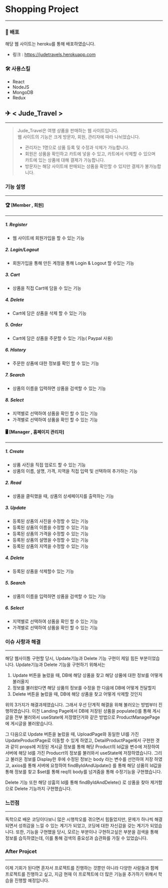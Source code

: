 # Shopping Project
 -------
### 📣 배포
해당 웹 사이트는 heroku를 통해 배포하였습니다.
* 링크 : <https://judetravels.herokuapp.com>
 
### 🛠 사용스킬
* React
* NodeJS
* MongoDB
* Redux

## ✈ < Jude_Travel >
-------
> Jude_Travel은 여행 상품을 판매하는 웹 사이트입니다.   
> 웹 사이트의 기능은 크게 방문자, 회원, 관리자에 따라 나뉘었습니다.
> * 관리자는 1명으로 상품 등록 및 수정과 삭제가 가능합니다.
> * 회원은 상품을 확인하고 카트에 넣을 수 있고, 카트에서 삭제할 수 있으며   
> 카트에 있는 상품에 대해 결제가 가능합니다.
> * 방문자는 해당 사이트에 판매되는 상품을 확인할 수 있지만 결제가 불가능합니다.

### 기능 설명
------
#### 🏆 [Member , 회원]
-----
##### 1. Register
 * 웹 사이트에 회원가입을 할 수 있는 기능
 
##### 2. Login/Logout
 * 회원가입을 통해 만든 계정을 통해 Login & Logout 할 수있는 기능
 
##### 3. Cart
 * 상품을 직접 Cart에 담을 수 있는 기능
 
##### 4. Delete
 * Cart에 담은 상품을 삭제 할 수 있는 기능
 
##### 5. Order
 * Cart에 담은 상품을 주문할 수 있는 기능( Paypal 사용)
 
##### 6. History
 * 주문한 상품에 대한 정보를 확인 할 수 있는 기능

##### 7. Search
* 상품의 이름을 입력하면 상품을 검색할 수 있는 기능

##### 8. Select
* 지역별로 선택하여 상품을 확인 할 수 있는 기능
* 가격별로 선택하여 상품을 확인 할 수 있는 기능 
 
#### 🖥 [Manager , 홈페이지 관리자]
------
##### 1. Create
  * 상품 사진을 직접 업로드 할 수 있는 기능
  * 상품의 이름, 설명, 가격, 지역을 직접 입력 및 선택하여 추가하는 기능   

##### 2. Read
* 상품을 클릭했을 때, 상품의 상세페이지를 출력하는 기능

##### 3. Update
* 등록된 상품의 사진을 수정할 수 있는 기능
* 등록된 상품의 이름을 수정할 수 있는 기능
* 등록된 상품의 가격을 수정할 수 있는 기능
* 등록된 상품의 설명을 수정할 수 있는 기능
* 등록된 상품의 지역을 수정할 수 있는 기능

##### 4. Delete
* 등록된 상품을 삭제할수 있는 기능

##### 5. Search
* 상품의 이름을 입력하면 상품을 검색할 수 있는 기능

##### 6. Select
* 지역별로 선택하여 상품을 확인 할 수 있는 기능
* 가격별로 선택하여 상품을 확인 할 수 있는 기능

### 이슈 사항과 해결
-----
해당 웹사이틍 구현할 당시, Update기능과 Delete 기능 구현이 제일 힘든 부분이었습니다. Update기능과 Delete 기능을 구현하기 위해서는

1. Update 버튼을 눌렀을 때, DB에 해당 상품을 찾고 해당 상품에 대한 정보를 어떻게 불러올지
2. 정보를 불러왔다면 해당 상품의 정보를 수정을 한 다음에 DB에 어떻게 전달할지
3. Delete 버튼을 눌렀을 때, DB에 해당 상품을 찾고 어떻게 삭제할 것인지

위의 3가지가 해결과제였습니다. 그래서 우선 단계적 해결을 위해 불러오는 방법부터 진행하였습니다. 이전 Landing Page에서 DB에 저장된 상품을 
populate()를 통해 게시글을 전부 불러와서 useState에 저장했던거와 같은 방법으로 ProductManagePage에 게시글을 불러왔습니다.

그 다음으로 Update 버튼을 눌렀을 때, UploadPage와 동일한 UI를 가진 UpdateProductPage로 이동할 수 있게 하였고, DetailProductPage에서 구현한 겻과 같이 props에 저장된 게시글 정보를 통해 해당 Product의 Id값을 변수에 저장하여 서버에 해당 Id를 가진 Producrt의 정보를 불러와서 useState에 저장하였습니다. 그리고 불러온 정보를 Display한 후에 수정된 정보는 body 라는 변수를 선언하여 저장 하였고, axios를 통해 서버에 요청하여 findByIdAndUpdate() 를 통해 해당 상품의 Id값을 통해 정보를 찾고 $set를 통해 req의 body를 넘겨줌을 통해 수정기능을 구현했습니다.

Delete 기능 또한 해당 상훔의 Id를 통해 findByIdAndDelete() 로 상품을 찾아 제거함으로 Delete 기능까지 구현했습니다.

### 느낀점
-----
독학으로 배운 코딩이다보니 많은 시행착오를 겪으면서 힘들었지만, 문제가 하나씩 해결되면서 성취감을 느낄 수 있는 계기가 되었고, 코딩에 대한 자신감을 갖는 계기가 되었습니다. 또한, 기능을 구현했을 당시, 모르는 부분이나 구현하고싶은 부분을 검색을 통해 정보를 습득하였는데, 이를 통해 검색의 중요성과 습관화를 가질 수 있었습니다. 

### After Projcet
-----
이제 기회가 된다면 혼자서 프로젝트를 진행하는 것뿐만 아니라 다양한 사람들과 함께 프로젝트를 진행하고 싶고, 지금 현재 이 프로젝트에 더 많은 기능을 추가하기 위해서 학습을 진행할 예정입니다.

